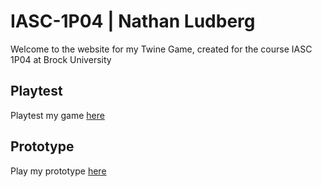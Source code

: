 # IASC-1P04 | Nathan Ludberg

Welcome to the website for my Twine Game, created for the course IASC 1P04 at Brock University

## Playtest

Playtest my game [here](Playtest/playtest)

## Prototype

Play my prototype [here](Prototypes/TwineGamePrototype.v4.html)
